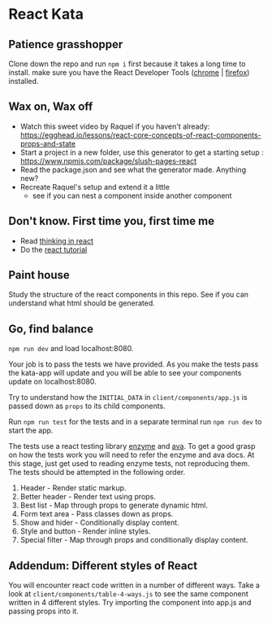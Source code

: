 # React Kata

## Patience grasshopper

Clone down the repo and run ```npm i``` first because it takes a long time to install.
make sure you have the React Developer Tools ([chrome](https://chrome.google.com/webstore/detail/react-developer-tools/fmkadmapgofadopljbjfkapdkoienihi?hl=en) | [firefox](https://addons.mozilla.org/en-US/firefox/addon/react-devtools/)) installed.

## Wax on, Wax off

- Watch this sweet video by Raquel if you haven't already: https://egghead.io/lessons/react-core-concepts-of-react-components-props-and-state
- Start a project in a new folder, use this generator to get a starting setup : https://www.npmjs.com/package/slush-pages-react
- Read the package.json and see what the generator made. Anything new?
- Recreate Raquel's setup and extend it a little
  - see if you can nest a component inside another component


## Don't know. First time you, first time me

- Read [thinking in react](https://facebook.github.io/react/docs/thinking-in-react.html)  
- Do the [react tutorial](https://facebook.github.io/react/docs/tutorial.html)


## Paint house

Study the structure of the react components in this repo.
See if you can understand what html should be generated. 


## Go, find balance

```npm run dev``` and load localhost:8080.

Your job is to pass the tests we have provided. As you make the tests pass the kata-app will update and you will be able to see your components update on localhost:8080. 

Try to understand how the `INITIAL_DATA` in `client/components/app.js` is passed down as `props` to its child components.  

Run `npm run test` for the tests and in a separate terminal run `npm run dev` to start the app.


The tests use a react testing library [enzyme](http://airbnb.io/enzyme/) and [ava](https://www.npmjs.com/package/ava).  To get a good grasp on how the tests work you will need to refer the enzyme and ava docs. At this stage, just get used to reading enzyme tests, not reproducing them. 
The tests should be attempted in the following order. 

1. Header - Render static markup.  
2. Better header - Render text using props.  
3. Best list - Map through props to generate dynamic html.  
4. Form text area - Pass classes down as props.  
5. Show and hider - Conditionally display content.  
6. Style and button - Render inline styles.  
7. Special filter - Map through props and conditionally display content.  


## Addendum: Different styles of React

You will encounter react code written in a number of different ways. Take a look at `client/components/table-4-ways.js` to see the same component written in 4 different styles. Try importing the component into app.js and passing props into it.  

